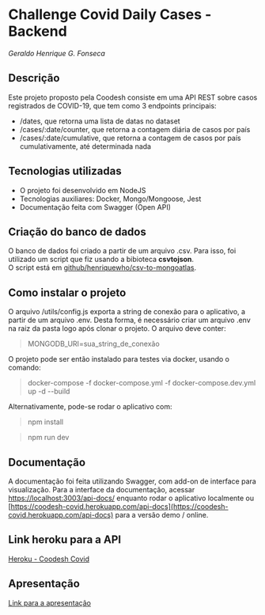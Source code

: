 # Challenge Covid Daily Cases - Backend  
_Geraldo Henrique G. Fonseca_

## Descrição 

Este projeto proposto pela Coodesh consiste em uma API REST sobre casos registrados de COVID-19, que tem como 3 endpoints principais: 
- /dates, que retorna uma lista de datas no dataset 
- /cases/:date/counter, que retorna a contagem diária de casos por país
- /cases/:date/cumulative, que retorna a contagem de casos por país cumulativamente, até determinada nada

## Tecnologias utilizadas 

- O projeto foi desenvolvido em NodeJS
- Tecnologias auxiliares: Docker, Mongo/Mongoose, Jest
- Documentação feita com Swagger (Open API)

## Criação do banco de dados 

O banco de dados foi criado a partir de um arquivo .csv. Para isso, foi utilizado um script que fiz usando a bibioteca **csvtojson**.   
O script está em [github/henriquewho/csv-to-mongoatlas](https://github.com/henriquewho/csv-to-mongoatlas).

## Como instalar o projeto 

O arquivo /utils/config.js exporta a string de conexão para o aplicativo, a partir de um arquivo .env.
Desta forma, é necessário criar um arquivo .env na raiz da pasta logo após clonar o projeto. O arquivo deve conter: 
>MONGODB_URI=sua_string_de_conexão

O projeto pode ser então instalado para testes via docker, usando o comando:   
> docker-compose -f docker-compose.yml -f docker-compose.dev.yml up -d --build

Alternativamente, pode-se rodar o aplicativo com: 
> npm install   

> npm run dev

## Documentação

A documentação foi feita utilizando Swagger, com add-on de interface para visualização.
Para a interface da documentação, acessar [https://localhost:3003/api-docs/](https://localhost:3003/api-docs/) enquanto rodar o aplicativo localmente ou [https://coodesh-covid.herokuapp.com/api-docs](https://coodesh-covid.herokuapp.com/api-docs) para a versão demo / online. 

## Link heroku para a API
[Heroku - Coodesh Covid](https://coodesh-covid.herokuapp.com/)

## Apresentação
[Link para a apresentação](https://www.loom.com/embed/7d6aa39e185040d29202fd384c58ec63/)